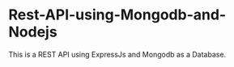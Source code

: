 
# Rest-API-using-Mongodb-and-Nodejs
This is a REST API using ExpressJs and Mongodb as a Database.

 


	

